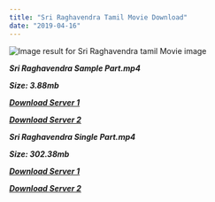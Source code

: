 ```yaml
---
title: "Sri Raghavendra Tamil Movie Download"
date: "2019-04-16"
---
```


![Image result for Sri Raghavendra tamil Movie image](https://www.filmibeat.com/img/220x100x275/popcorn/movie_posters/sri-raghavendra-5880.jpg)

**_Sri Raghavendra Sample Part.mp4_**

**_Size: 3.88mb_**

**_[Download Server 1](http://b5.wetransfer.vip/files/{169df08cb8e74ebadb8a44297cb1b6497cb77520eb9064bb3027e0e0c1bcc485}20Actor{169df08cb8e74ebadb8a44297cb1b6497cb77520eb9064bb3027e0e0c1bcc485}20Hits{169df08cb8e74ebadb8a44297cb1b6497cb77520eb9064bb3027e0e0c1bcc485}20Collection/Rajinikanth{169df08cb8e74ebadb8a44297cb1b6497cb77520eb9064bb3027e0e0c1bcc485}20Movies{169df08cb8e74ebadb8a44297cb1b6497cb77520eb9064bb3027e0e0c1bcc485}20Collection/Rajinikanth{169df08cb8e74ebadb8a44297cb1b6497cb77520eb9064bb3027e0e0c1bcc485}20Classic{169df08cb8e74ebadb8a44297cb1b6497cb77520eb9064bb3027e0e0c1bcc485}20Collection/Sri{169df08cb8e74ebadb8a44297cb1b6497cb77520eb9064bb3027e0e0c1bcc485}20Raghavendra{169df08cb8e74ebadb8a44297cb1b6497cb77520eb9064bb3027e0e0c1bcc485}20(1985)/Sri{169df08cb8e74ebadb8a44297cb1b6497cb77520eb9064bb3027e0e0c1bcc485}20Raghavendra{169df08cb8e74ebadb8a44297cb1b6497cb77520eb9064bb3027e0e0c1bcc485}20{169df08cb8e74ebadb8a44297cb1b6497cb77520eb9064bb3027e0e0c1bcc485}20Sample{169df08cb8e74ebadb8a44297cb1b6497cb77520eb9064bb3027e0e0c1bcc485}20HD.mp4)_**

**_[Download Server 2](http://b5.wetransfer.vip/files/{169df08cb8e74ebadb8a44297cb1b6497cb77520eb9064bb3027e0e0c1bcc485}20Actor{169df08cb8e74ebadb8a44297cb1b6497cb77520eb9064bb3027e0e0c1bcc485}20Hits{169df08cb8e74ebadb8a44297cb1b6497cb77520eb9064bb3027e0e0c1bcc485}20Collection/Rajinikanth{169df08cb8e74ebadb8a44297cb1b6497cb77520eb9064bb3027e0e0c1bcc485}20Movies{169df08cb8e74ebadb8a44297cb1b6497cb77520eb9064bb3027e0e0c1bcc485}20Collection/Rajinikanth{169df08cb8e74ebadb8a44297cb1b6497cb77520eb9064bb3027e0e0c1bcc485}20Classic{169df08cb8e74ebadb8a44297cb1b6497cb77520eb9064bb3027e0e0c1bcc485}20Collection/Sri{169df08cb8e74ebadb8a44297cb1b6497cb77520eb9064bb3027e0e0c1bcc485}20Raghavendra{169df08cb8e74ebadb8a44297cb1b6497cb77520eb9064bb3027e0e0c1bcc485}20(1985)/Sri{169df08cb8e74ebadb8a44297cb1b6497cb77520eb9064bb3027e0e0c1bcc485}20Raghavendra{169df08cb8e74ebadb8a44297cb1b6497cb77520eb9064bb3027e0e0c1bcc485}20{169df08cb8e74ebadb8a44297cb1b6497cb77520eb9064bb3027e0e0c1bcc485}20Sample{169df08cb8e74ebadb8a44297cb1b6497cb77520eb9064bb3027e0e0c1bcc485}20HD.mp4)_**

**_Sri Raghavendra Single Part.mp4_**

**_Size: 302.38mb_**

**_[Download Server 1](http://b5.wetransfer.vip/files/{169df08cb8e74ebadb8a44297cb1b6497cb77520eb9064bb3027e0e0c1bcc485}20Actor{169df08cb8e74ebadb8a44297cb1b6497cb77520eb9064bb3027e0e0c1bcc485}20Hits{169df08cb8e74ebadb8a44297cb1b6497cb77520eb9064bb3027e0e0c1bcc485}20Collection/Rajinikanth{169df08cb8e74ebadb8a44297cb1b6497cb77520eb9064bb3027e0e0c1bcc485}20Movies{169df08cb8e74ebadb8a44297cb1b6497cb77520eb9064bb3027e0e0c1bcc485}20Collection/Rajinikanth{169df08cb8e74ebadb8a44297cb1b6497cb77520eb9064bb3027e0e0c1bcc485}20Classic{169df08cb8e74ebadb8a44297cb1b6497cb77520eb9064bb3027e0e0c1bcc485}20Collection/Sri{169df08cb8e74ebadb8a44297cb1b6497cb77520eb9064bb3027e0e0c1bcc485}20Raghavendra{169df08cb8e74ebadb8a44297cb1b6497cb77520eb9064bb3027e0e0c1bcc485}20(1985)/Sri{169df08cb8e74ebadb8a44297cb1b6497cb77520eb9064bb3027e0e0c1bcc485}20Raghavendra{169df08cb8e74ebadb8a44297cb1b6497cb77520eb9064bb3027e0e0c1bcc485}20{169df08cb8e74ebadb8a44297cb1b6497cb77520eb9064bb3027e0e0c1bcc485}20Single{169df08cb8e74ebadb8a44297cb1b6497cb77520eb9064bb3027e0e0c1bcc485}20Part{169df08cb8e74ebadb8a44297cb1b6497cb77520eb9064bb3027e0e0c1bcc485}20HD.mp4)_**

**_[Download Server 2](http://b5.wetransfer.vip/files/{169df08cb8e74ebadb8a44297cb1b6497cb77520eb9064bb3027e0e0c1bcc485}20Actor{169df08cb8e74ebadb8a44297cb1b6497cb77520eb9064bb3027e0e0c1bcc485}20Hits{169df08cb8e74ebadb8a44297cb1b6497cb77520eb9064bb3027e0e0c1bcc485}20Collection/Rajinikanth{169df08cb8e74ebadb8a44297cb1b6497cb77520eb9064bb3027e0e0c1bcc485}20Movies{169df08cb8e74ebadb8a44297cb1b6497cb77520eb9064bb3027e0e0c1bcc485}20Collection/Rajinikanth{169df08cb8e74ebadb8a44297cb1b6497cb77520eb9064bb3027e0e0c1bcc485}20Classic{169df08cb8e74ebadb8a44297cb1b6497cb77520eb9064bb3027e0e0c1bcc485}20Collection/Sri{169df08cb8e74ebadb8a44297cb1b6497cb77520eb9064bb3027e0e0c1bcc485}20Raghavendra{169df08cb8e74ebadb8a44297cb1b6497cb77520eb9064bb3027e0e0c1bcc485}20(1985)/Sri{169df08cb8e74ebadb8a44297cb1b6497cb77520eb9064bb3027e0e0c1bcc485}20Raghavendra{169df08cb8e74ebadb8a44297cb1b6497cb77520eb9064bb3027e0e0c1bcc485}20{169df08cb8e74ebadb8a44297cb1b6497cb77520eb9064bb3027e0e0c1bcc485}20Single{169df08cb8e74ebadb8a44297cb1b6497cb77520eb9064bb3027e0e0c1bcc485}20Part{169df08cb8e74ebadb8a44297cb1b6497cb77520eb9064bb3027e0e0c1bcc485}20HD.mp4)_**
